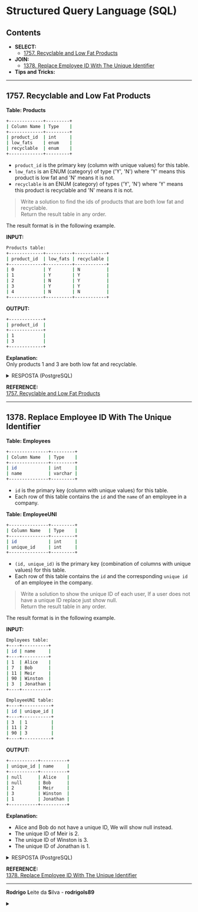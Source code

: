 # Structured Query Language (SQL)

## Contents

 - **SELECT:**
   - [1757. Recyclable and Low Fat Products](#1757-ralfp)
 - **JOIN:**
   - [1378. Replace Employee ID With The Unique Identifier](#1378-reiwtui)
 - **Tips and Tricks:**
<!---
[WHITESPACE RULES]
- Same topic = "10" Whitespace character.
- Different topic = "200" Whitespace character.
--->









































































































<!--- ( SELECT ) --->

---

<div id="1757-ralfp"></div>

## 1757. Recyclable and Low Fat Products

**Table: Products**
```bash
+-------------+---------+
| Column Name | Type    |
+-------------+---------+
| product_id  | int     |
| low_fats    | enum    |
| recyclable  | enum    |
+-------------+---------+
```

 - `product_id` is the primary key (column with unique values) for this table.
 - `low_fats` is an ENUM (category) of type ('Y', 'N') where 'Y' means this product is low fat and 'N' means it is not.
 - `recyclable` is an ENUM (category) of types ('Y', 'N') where 'Y' means this product is recyclable and 'N' means it is not.

> Write a solution to find the ids of products that are both low fat and recyclable.  
> Return the result table in any order.

The result format is in the following example.

**INPUT:**
```bash
Products table:
+-------------+----------+------------+
| product_id  | low_fats | recyclable |
+-------------+----------+------------+
| 0           | Y        | N          |
| 1           | Y        | Y          |
| 2           | N        | Y          |
| 3           | Y        | Y          |
| 4           | N        | N          |
+-------------+----------+------------+
```

**OUTPUT:**
```bash
+-------------+
| product_id  |
+-------------+
| 1           |
| 3           |
+-------------+
```

**Explanation:**  
Only products 1 and 3 are both low fat and recyclable.

<details>

<summary>RESPOSTA (PostgreSQL)</summary>

<br/>

Para começar a resolver essa questão vamos identificar quais variáveis (ou colunas do banco de dados) nós temos para trabalhar:

 - `product_id`
   - Que representa o ID do produto e também é a chave primária.
 - `low_fats`
   - Que é um ENUM (categoria) de tipos ('Y', 'N') onde:
     - 'Y' significa que esse produto é low fat;
     - 'N' significa que ele não é low fat.
 - `recyclable`
   - Que é um ENUM (categoria) de tipos ('Y', 'N') onde:
     - 'Y' significa que esse produto é reciclável;
     - 'N' significa que ele não é reciclável.

Agora que nós já sabemos quais variáveis temos, vamos para a questão (pergunta):

> Write a solution to find the ids of products that are both low fat and recyclable.  
> Return the result table in any order.

 - Ou seja, queremos encontrar os IDs dos produtos que sejam **low fat** e **recicláveis** (ao mesmo tempo `and`).

```sql
SELECT product_id FROM Products
WHERE low_fats = 'Y' AND recyclable = 'Y';
```

</details>

**REFERENCE:**  
[1757. Recyclable and Low Fat Products](https://leetcode.com/problems/recyclable-and-low-fat-products/description/)









































































































<!--- ( JOIN ) --->

---

<div id="1378-reiwtui"></div>

## 1378. Replace Employee ID With The Unique Identifier

**Table: Employees**
```bash
+---------------+---------+
| Column Name   | Type    |
+---------------+---------+
| id            | int     |
| name          | varchar |
+---------------+---------+
```

 - `id` is the primary key (column with unique values) for this table.
 - Each row of this table contains the `id` and the `name` of an employee in a company.

**Table: EmployeeUNI**
```bash
+---------------+---------+
| Column Name   | Type    |
+---------------+---------+
| id            | int     |
| unique_id     | int     |
+---------------+---------+
```

 - `(id, unique_id)` is the primary key (combination of columns with unique values) for this table.
 - Each row of this table contains the `id` and the corresponding `unique id` of an employee in the company.

> Write a solution to show the unique ID of each user, If a user does not have a unique ID replace just show null.  
> Return the result table in any order.

The result format is in the following example.

**INPUT:**
```bash 
Employees table:
+----+----------+
| id | name     |
+----+----------+
| 1  | Alice    |
| 7  | Bob      |
| 11 | Meir     |
| 90 | Winston  |
| 3  | Jonathan |
+----+----------+

EmployeeUNI table:
+----+-----------+
| id | unique_id |
+----+-----------+
| 3  | 1         |
| 11 | 2         |
| 90 | 3         |
+----+-----------+
```

**OUTPUT:**
```bash
+-----------+----------+
| unique_id | name     |
+-----------+----------+
| null      | Alice    |
| null      | Bob      |
| 2         | Meir     |
| 3         | Winston  |
| 1         | Jonathan |
+-----------+----------+
```

**Explanation:**

 - Alice and Bob do not have a unique ID, We will show null instead.
 - The unique ID of Meir is 2.
 - The unique ID of Winston is 3.
 - The unique ID of Jonathan is 1.

<details>

<summary>RESPOSTA (PostgreSQL)</summary>

<br/>

Para começar a resolver essa questão vamos identificar quais variáveis (ou colunas do banco de dados) nós temos para trabalhar:

 - `Tabela Employees`
   - `id`
     - Que representa o ID do funcionário e também é a chave primária.
   - `name`
     - Que representa o nome do funcionário.
 - `Tabela EmployeeUNI`
   - `id`
     - Que representa o ID do funcionário e também é a chave primária.
   - `unique_id`
     - Que representa o ID exclusivo do funcionário.

Agora que nós já sabemos quais variáveis temos, vamos para a questão (pergunta):

> Write a solution to show the unique ID of each user, If a user does not have a unique ID replace just show null.  
> Return the result table in any order.

 - Ou seja, queremos encontrar os IDs exclusivos dos funcionários.

De início vamos selecionar quais variáveis (colunas) nós queremos exibir:

```sql
SELECT unique_id, name
```

Continuando, agora vamos selecionar apenas os dados que aparecem na tabela esquerda (LEFT JOIN), ou seja, os dados da tabela `Employees`.

```sql
SELECT unique_id, name
FROM Employees LEFT JOIN EmployeeUNI
```

Por fim, vamos adicionar uma condição (ON) de busca:

```sql
SELECT unique_id, name
FROM Employees LEFT JOIN EmployeeUNI
ON Employees.id = EmployeeUNI.id;
```

</details>

**REFERENCE:**  
[1378. Replace Employee ID With The Unique Identifier](https://leetcode.com/problems/replace-employee-id-with-the-unique-identifier/description/)










































































































---

**Rodrigo** **L**eite da **S**ilva - **rodrigols89**

<details>

<summary></summary>

<br/>

RESPOSTA

```bash

```

![img](images/)  

</details>
